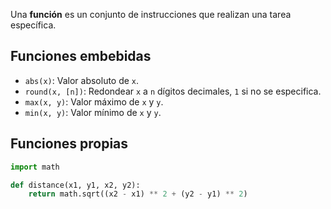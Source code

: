 Una **función** es un conjunto de instrucciones que realizan una tarea específica.

## Funciones embebidas

- `abs(x)`: Valor absoluto de `x`.
- `round(x, [n])`: Redondear `x` a `n` dígitos decimales, `1` si no se especifica.
- `max(x, y)`: Valor máximo de `x` y `y`.
- `min(x, y)`: Valor mínimo de `x` y `y`.

## Funciones propias

```python
import math

def distance(x1, y1, x2, y2):
	return math.sqrt((x2 - x1) ** 2 + (y2 - y1) ** 2)
```